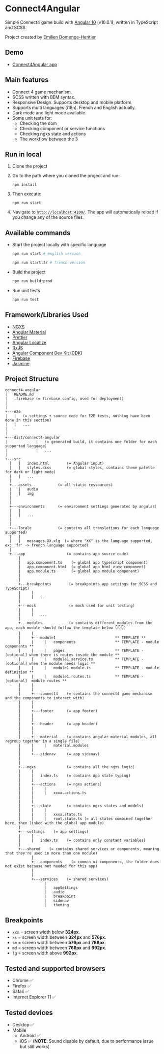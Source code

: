 # Connect4Angular

Simple Connect4 game build with [Angular 10](https://angular.io/) (v10.0.1), written in TypeScript and SCSS.

Project created by [Emilien Domenge-Heritier](https://www.domenge.fr/)

## Demo

-   [Connect4Angular app](https://connect4-angular-2acfb.web.app/)

## Main features

-   Connect 4 game mechanism.
-   SCSS written with BEM syntax.
-   Responsive Design. Supports desktop and mobile platform.
-   Supports multi languages (i18n). French and English actually.
-   Dark mode and light mode available.
-   Some unit tests for:
    -   Checking the dom
    -   Checking component or service functions
    -   Checking ngxs state and actions
    -   The workflow between the 3

## Run in local

1. Clone the project

2. Go to the path where you cloned the project and run:

    ```
    npm install
    ```

3. Then execute:

    ```
    npm run start
    ```

4. Navigate to [`http://localhost:4200/`](http://localhost:4200/). The app will automatically reload if you change any of the source files.

## Available commands

-   Start the project locally with specific language

    ```bash
    npm run start # english version

    npm run start:fr # french version
    ```

-   Build the project

    ```bash
    npm run build:prod
    ```

-   Run unit tests
    ```bash
    npm run test
    ```

## Framework/Libraries Used

-   [NGXS](https://www.ngxs.io/)
-   [Angular Material](https://material.angular.io/)
-   [Prettier](https://prettier.io/)
-   [Angular Localize](https://angular.io/guide/migration-localize)
-   [RxJS](https://www.learnrxjs.io/)
-   [Angular Component Dev Kit (CDK)](https://material.angular.io/cdk/categories)
-   [Firebase](https://firebase.google.com/docs/hosting)
-   [Jasmine](https://jasmine.github.io/api/3.5/global)

## Project Structure

```
connect4-angular
|   README.md
|   .firebase (= firebase config, used for deployment)
|
|
+---e2e
|   |   (= settings + source code for E2E tests, nothing have been done in this section)
|   |   ...
|
|
+---dist/connect4-angular
|             |   (= generated build, it contains one folder for each supported language)
|             |   ...
|
+---src
  |   |   index.html        (= Angular input)
  |   |   styles.scss       (= global styles, contains theme palette for dark or light mode)
  |   |   ...
  |
  +---assets            (= all static ressources)
  |   |   audio
  |   |   img
  |
  |
  +---environments      (= environment settings generated by angular)
  |   |
  |   |   ...
  |
  |
  +---locale            (= contains all translations for each language supported)
  |   |
  |   |   messages.XX.xlg  (= where "XX" is the language supported, ex: 'fr' -> french language supported)
  |
  +---app                   (= contains app source code)
      |
      |   app.component.ts    (= global app typescript component)
      |   app.component.html  (= global app html view component)
      |   app.module.ts       (= global app module component)
      |
      |
      +---breakpoints        (= breakpoints app settings for SCSS and TypeScript)
      |     |
      |     |   ...
      |
      +---mock               (= mock used for unit testing)
      |     |
      |     |   ...
      |
      +---modules            (= contains different modules from the app, each module should follow the template below 👇👇👇)
      |     |
      |     +---module1                           ** TEMPLATE **
      |     |     |   components                  ** TEMPLATE - module components **
      |     |     |   pages                       ** TEMPLATE - [optional] when there is routes inside the module **
      |     |     |   module1.service.ts          ** TEMPLATE - [optional] when the module needs logic **
      |     |     |   module1.module.ts           ** TEMPLATE - module definition **
      |     |     |   module1.routes.ts           ** TEMPLATE - [optional]  module routes **
      |     |
      |     |
      |     +---connect4    (= contains the connect4 game mechanism and the components to interact with)
      |     |
      |     |
      |     +---footer      (= app footer)
      |     |
      |     |
      |     +---header      (= app header)
      |     |
      |     |
      |     +---material    (= contains angular material modules, all regroup together in a single file)
      |     |     |   material.modules
      |     |
      |     +---sidenav     (= app sidenav)
      |
      |
      +---ngxs              (= contains all the ngxs logic)
      |     |
      |     |   index.ts    (= contains App state typing)
      |     |
      |     +---actions     (= ngxs actions)
      |     |     |
      |     |     |   xxxx.actions.ts
      |     |
      |     |
      |     +---state       (= contains ngxs states and models)
      |     |     |
      |     |     |   xxxx.state.ts
      |     |     |   root.state.ts (= all states combined together here, then linked with the global app module)
      |
      +---settings    (= app settings)
      |     |
      |     |   index.ts    (= contains only constant variables)
      |
      +---shared    (= contains shared services or components, meaning that they're used in more than one module)
            |
            +---components    (= common ui components, the folder does not exist because not needed for this app)
            |
            |
            +---services    (= shared services)
                  |
                  |   appSettings
                  |   audio
                  |   breakpoint
                  |   sidenav
                  |   theming
```

## Breakpoints

-   `xxs` = screen width below **324px**.
-   `xs` = screen width between **324px** and **576px**.
-   `sm` = screen width between **576px** and **768px**.
-   `md` = screen width between **768px** and **992px**.
-   `lg` = screen width above **992px**.

## Tested and supported browsers

-   Chrome ✅
-   Firefox ✅
-   Safari ✅
-   Internet Explorer 11 ✅

## Tested devices

-   Desktop ✅
-   Mobile
    -   Android ✅
    -   iOS ✅ (**NOTE**: Sound disable by default, due to performance issue but still works)
